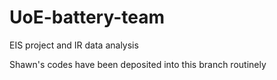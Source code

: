 # UoE-battery-team
EIS project and IR data analysis

Shawn's codes have been deposited into this branch routinely 
